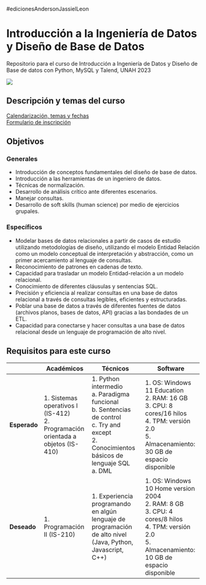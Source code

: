 #edicionesAndersonJassielLeon


# Introducción a la Ingeniería de Datos y Diseño de Base de Datos
Repositorio para el curso de Introducción a Ingeniería de Datos y Diseño de Base de datos con Python, MySQL y 
Talend, UNAH 2023

![](images/banner-v4.png)

## Descripción y temas del curso
[Calendarización, temas y fechas](https://drive.google.com/drive/folders/1Syx6kuwxN8zweRDJO7-ZCObzmwjgANMN?usp=sharing)  
[Formulario de inscripción](https://cutt.ly/FwwI7Jrf)

## Objetivos
### Generales
- Introducción de conceptos fundamentales del diseño de base de datos.
- Introducción a las herramientas de un ingeniero de datos. 
- Técnicas de normalización.
- Desarrollo de análisis crítico ante diferentes escenarios.
- Manejar consultas.
- Desarrollo de soft skills (human science) por medio de ejercicios grupales.

### Específicos
- Modelar bases de datos relacionales a partir de casos de estudio utilizando metodologías de diseño, utilizando el modelo Entidad Relación como un modelo conceptual de interpretación y abstracción, como un primer acercamiento al lenguaje de consultas.
- Reconocimiento de patrones en cadenas de texto.
- Capacidad para trasladar un modelo Entidad-relación a un modelo relacional.
- Conocimiento de diferentes cláusulas y sentencias SQL.
- Precisión y eficiencia al realizar consultas en una base de datos relacional a través de consultas legibles, eficientes y estructuradas.
- Poblar una base de datos a través de diferentes fuentes de datos (archivos planos, bases de datos, API) gracias a las bondades de un ETL.
- Capacidad para conectarse y hacer consultas a una base de datos relacional desde un lenguaje de programación de alto nivel.

## Requisitos para este curso


|              | **Académicos**                                                                    | **Técnicos**                                                                                                                                                  | **Software**                                                                                                                                                 |
|--------------|-----------------------------------------------------------------------------------|---------------------------------------------------------------------------------------------------------------------------------------------------------------|--------------------------------------------------------------------------------------------------------------------------------------------------------------|
| **Esperado** | 1. Sistemas operativos I (IS-412)<br>2. Programación orientada a objetos (IS-410) | 1. Python intermedio<br>  a. Paradigma funcional<br>  b. Sentencias de control<br>  c. Try and except<br>2. Conocimientos básicos de lenguaje SQL<br>  a. DML | 1. OS: Windows 11 Education<br>2. RAM: 16 GB<br>3. CPU: 8 cores/16 hilos<br>4. TPM: versión 2.0<br>5. Almacenamiento: 30 GB de espacio disponible<br>        |
| **Deseado**  | 1. Programación II (IS-210)                                                       | 1. Experiencia programando en algún lenguaje de programación de alto nivel (Java, Python, Javascript, C++)                                                    | 1. OS: Windows 10 Home version 2004<br>2. RAM: 8 GB<br>3. CPU: 4 cores/8 hilos<br>4. TPM: versión 2.0<br>5. Almacenamiento: 10 GB de espacio disponible<br>  |
